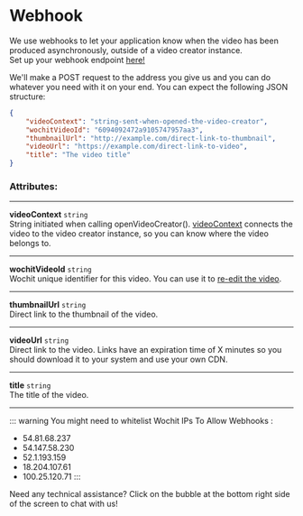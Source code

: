 # Webhook


We use webhooks to let your application know when the video has been produced asynchronously, outside of a video creator instance.  
Set up your webhook endpoint [here!](https://admin.wochit.com/settings) 

We'll make a POST request to the address you give us and you can do whatever you need with it on your end.
You can expect the following JSON structure:


```json
{
    "videoContext": "string-sent-when-opened-the-video-creator",
    "wochitVideoId": "6094092472a9105747957aa3",
    "thumbnailUrl": "http://example.com/direct-link-to-thumbnail",    
    "videoUrl": "https://example.com/direct-link-to-video", 
    "title": "The video title" 
}
```
### Attributes:
***
**videoContext** <code>string</code>   
String initiated when calling openVideoCreator(). [videoContext](/embed.html#you-can-customize-the-video-creator-by-using-the-following-properties) connects the video to the video creator instance, so you can know where the video belongs to. 
***
**wochitVideoId** <code>string</code>  
Wochit unique identifier for this video. You can use it to [re-edit the video](/embed.html#you-can-customize-the-video-creator-by-using-the-following-properties). 
***
**thumbnailUrl** <code>string</code>  
Direct link to the thumbnail of the video.  
***
**videoUrl** <code>string</code>  
Direct link to the video. Links have an expiration time of X minutes so you should download it to your system and use your own CDN.  
***
**title** <code>string</code>  
The title of the video.  
***
::: warning You might need to whitelist Wochit IPs To Allow Webhooks :
* 54.81.68.237
* 54.147.58.230
* 52.1.193.159
* 18.204.107.61
* 100.25.120.71
:::

Need any technical assistance? Click on the bubble at the bottom right side of the screen to chat with us!



